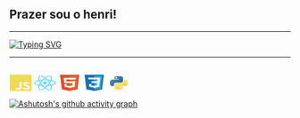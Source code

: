 ## Prazer sou o henri!
<hr>

[![Typing SVG](https://readme-typing-svg.herokuapp.com?font=Fira+Code&weight=300&size=50&duration=4000&pause=1000&color=4900E0&center=true&vCenter=true&random=false&width=1000&lines=Welcome+to+my+profile!;Hello%2C+my+name+is+Henri!;Star+Gaby+Developer;I'm+from+Brazil)](https://git.io/typing-svg)

<hr>
<div style="display: inline_block"><br>
  <img align="center" alt="Rafa-Js" height="30" width="40" src="https://raw.githubusercontent.com/devicons/devicon/master/icons/javascript/javascript-plain.svg">
  <img align="center" alt="Rafa-React" height="30" width="40" src="https://raw.githubusercontent.com/devicons/devicon/master/icons/react/react-original.svg">
  <img align="center" alt="Rafa-HTML" height="30" width="40" src="https://raw.githubusercontent.com/devicons/devicon/master/icons/html5/html5-original.svg">
  <img align="center" alt="Rafa-CSS" height="30" width="40" src="https://raw.githubusercontent.com/devicons/devicon/master/icons/css3/css3-original.svg">
  <img align="center" alt="Rafa-Python" height="30" width="40" src="https://raw.githubusercontent.com/devicons/devicon/master/icons/python/python-original.svg">
</div>

[![Ashutosh's github activity graph](https://github-readme-activity-graph.vercel.app/graph?username=eohenri&bg_color=000000&color=ffffff&line=5711c0&point=e8e8e8&area=true&hide_border=true)](https://github.com/ashutosh00710/github-readme-activity-graph)

